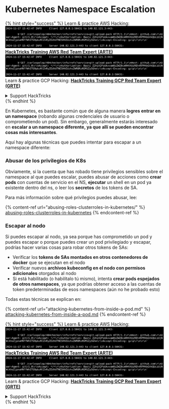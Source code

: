 # Kubernetes Namespace Escalation

{% hint style="success" %}
Learn & practice AWS Hacking:<img src="../../.gitbook/assets/image (1).png" alt="" data-size="line">[**HackTricks Training AWS Red Team Expert (ARTE)**](https://training.hacktricks.xyz/courses/arte)<img src="../../.gitbook/assets/image (1).png" alt="" data-size="line">\
Learn & practice GCP Hacking: <img src="../../.gitbook/assets/image (2).png" alt="" data-size="line">[**HackTricks Training GCP Red Team Expert (GRTE)**<img src="../../.gitbook/assets/image (2).png" alt="" data-size="line">](https://training.hacktricks.xyz/courses/grte)

<details>

<summary>Support HackTricks</summary>

* Check the [**subscription plans**](https://github.com/sponsors/carlospolop)!
* **Join the** 💬 [**Discord group**](https://discord.gg/hRep4RUj7f) or the [**telegram group**](https://t.me/peass) or **follow** us on **Twitter** 🐦 [**@hacktricks\_live**](https://twitter.com/hacktricks\_live)**.**
* **Share hacking tricks by submitting PRs to the** [**HackTricks**](https://github.com/carlospolop/hacktricks) and [**HackTricks Cloud**](https://github.com/carlospolop/hacktricks-cloud) github repos.

</details>
{% endhint %}

En Kubernetes, es bastante común que de alguna manera **logres entrar en un namespace** (robando algunas credenciales de usuario o comprometiendo un pod). Sin embargo, generalmente estarás interesado en **escalar a un namespace diferente, ya que allí se pueden encontrar cosas más interesantes**.

Aquí hay algunas técnicas que puedes intentar para escapar a un namespace diferente:

### Abusar de los privilegios de K8s

Obviamente, si la cuenta que has robado tiene privilegios sensibles sobre el namespace al que puedes escalar, puedes abusar de acciones como **crear pods** con cuentas de servicio en el NS, **ejecutar** un shell en un pod ya existente dentro del ns, o leer los **secretos** de los tokens de SA.

Para más información sobre qué privilegios puedes abusar, lee:

{% content-ref url="abusing-roles-clusterroles-in-kubernetes/" %}
[abusing-roles-clusterroles-in-kubernetes](abusing-roles-clusterroles-in-kubernetes/)
{% endcontent-ref %}

### Escapar al nodo

Si puedes escapar al nodo, ya sea porque has comprometido un pod y puedes escapar o porque puedes crear un pod privilegiado y escapar, podrías hacer varias cosas para robar otros tokens de SAs:

* Verificar los **tokens de SAs montados en otros contenedores de docker** que se ejecutan en el nodo
* Verificar nuevos **archivos kubeconfig en el nodo con permisos adicionales** otorgados al nodo
* Si está habilitado (o habilítalo tú mismo), intenta **crear pods espejados de otros namespaces**, ya que podrías obtener acceso a las cuentas de token predeterminadas de esos namespaces (aún no he probado esto)

Todas estas técnicas se explican en:

{% content-ref url="attacking-kubernetes-from-inside-a-pod.md" %}
[attacking-kubernetes-from-inside-a-pod.md](attacking-kubernetes-from-inside-a-pod.md)
{% endcontent-ref %}

{% hint style="success" %}
Learn & practice AWS Hacking:<img src="../../.gitbook/assets/image (1).png" alt="" data-size="line">[**HackTricks Training AWS Red Team Expert (ARTE)**](https://training.hacktricks.xyz/courses/arte)<img src="../../.gitbook/assets/image (1).png" alt="" data-size="line">\
Learn & practice GCP Hacking: <img src="../../.gitbook/assets/image (2).png" alt="" data-size="line">[**HackTricks Training GCP Red Team Expert (GRTE)**<img src="../../.gitbook/assets/image (2).png" alt="" data-size="line">](https://training.hacktricks.xyz/courses/grte)

<details>

<summary>Support HackTricks</summary>

* Check the [**subscription plans**](https://github.com/sponsors/carlospolop)!
* **Join the** 💬 [**Discord group**](https://discord.gg/hRep4RUj7f) or the [**telegram group**](https://t.me/peass) or **follow** us on **Twitter** 🐦 [**@hacktricks\_live**](https://twitter.com/hacktricks\_live)**.**
* **Share hacking tricks by submitting PRs to the** [**HackTricks**](https://github.com/carlospolop/hacktricks) and [**HackTricks Cloud**](https://github.com/carlospolop/hacktricks-cloud) github repos.

</details>
{% endhint %}
